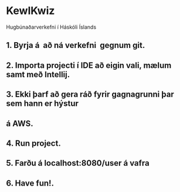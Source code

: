 # KewlKwiz
Hugbúnaðarverkefni í Háskóli Íslands

## 1. Byrja á  að ná verkefni  gegnum git.

## 2. Importa projecti í IDE að eigin vali, mælum samt með Intellij. 

## 3. Ekki þarf að gera ráð fyrir gagnagrunni þar sem hann er hýstur
##    á AWS.

## 4. Run project. 

## 5. Farðu á localhost:8080/user á vafra

## 6. Have fun!.



